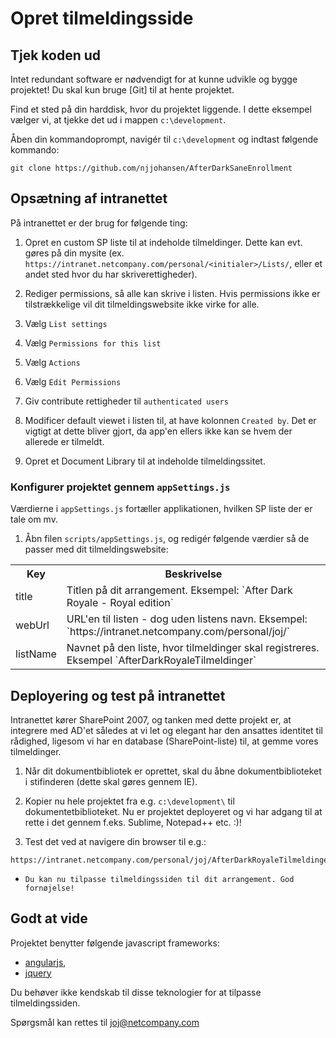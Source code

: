 # Opret tilmeldingsside

## Tjek koden ud
Intet redundant software er nødvendigt for at kunne udvikle og bygge projektet! Du skal kun bruge [Git] til at hente projektet. 

[1]: http://git-scm.com/downloads           "Git"

Find et sted på din harddisk, hvor du projektet liggende. I dette eksempel vælger vi, at tjekke det ud i mappen `c:\development`.

Åben din kommandoprompt, navigér til `c:\development` og indtast følgende kommando:

```
git clone https://github.com/njjohansen/AfterDarkSaneEnrollment
```

## Opsætning af intranettet

På intranettet er der brug for følgende ting:

1.    Opret en custom SP liste til at indeholde tilmeldinger. Dette kan evt. gøres på din mysite (ex. `https://intranet.netcompany.com/personal/<initialer>/Lists/`, eller et andet sted hvor du har skriverettigheder). 

2.    Rediger permissions, så alle kan skrive i listen. Hvis permissions ikke er tilstrækkelige vil dit tilmeldingswebsite ikke virke for alle. 
  1. Vælg `List settings`
  2. Vælg `Permissions for this list`
  3. Vælg `Actions`
  4. Vælg `Edit Permissions`
  5. Giv contribute rettigheder til `authenticated users`

3.    Modificer default viewet i listen til, at have kolonnen `Created by`. Det er vigtigt at dette bliver gjort, da app'en ellers ikke kan se hvem der allerede er tilmeldt.

4.    Opret et Document Library til at indeholde tilmeldingssitet.

### Konfigurer projektet gennem `appSettings.js`

 Værdierne i `appSettings.js` fortæller applikationen, hvilken SP liste der er tale om mv.

1.    Åbn filen `scripts/appSettings.js`, og redigér følgende værdier så de passer med dit tilmeldingswebsite:
 
 <table>
  <tr>
    <th>Key</th><th>Beskrivelse</th>
  </tr>
  <tr>
    <td>title</td>
    <td>
      Titlen på dit arrangement.
      Eksempel: `After Dark Royale - Royal edition`
    </td>
  </tr>
  <tr>
    <td>webUrl</td>
    <td>
      URL'en til listen - dog uden listens navn. 
      Eksempel: `https://intranet.netcompany.com/personal/joj/`
    </td>
  </tr>
  <tr>
    <td>listName</td>
    <td>
      Navnet på den liste, hvor tilmeldinger skal registreres. 
      Eksempel `AfterDarkRoyaleTilmeldinger`
    </td>
  </tr>
</table>  

## Deployering og test på intranettet

Intranettet kører SharePoint 2007, og tanken med dette projekt er, at integrere med AD'et således at vi let og elegant har den ansattes identitet til rådighed, ligesom vi har en database (SharePoint-liste) til, at gemme vores tilmeldinger. 

1.    Når dit dokumentbibliotek er oprettet, skal du åbne dokumentbiblioteket i stifinderen (dette skal gøres gennem IE).

2.    Kopier nu hele projektet fra e.g. `c:\development\` til dokumentetbiblioteket. Nu er projektet deployeret og vi har adgang til at rette i det gennem f.eks. Sublime, Notepad++ etc. :)! 

3.    Test det ved at navigere din browser til e.g.:
      
```
https://intranet.netcompany.com/personal/joj/AfterDarkRoyaleTilmeldinger/index.html
```

*     Du kan nu tilpasse tilmeldingssiden til dit arrangement. God fornøjelse!

## Godt at vide

Projektet benytter følgende javascript frameworks:
  * [angularjs](http://angularjs.org/),
  * [jquery](http://jquery.com/)

Du behøver ikke kendskab til disse teknologier for at tilpasse tilmeldingssiden.

Spørgsmål kan rettes til joj@netcompany.com
